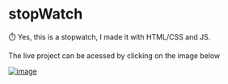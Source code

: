 # stopWatch
 
⏱️ Yes, this is a stopwatch, I made it with HTML/CSS and JS.

The live project can be acessed by clicking on the image below

[![image](https://user-images.githubusercontent.com/100611122/194941051-3f516ac3-4f46-4759-948f-7a0fa9740151.png)](https://miautoofu.github.io/stopWatch/)
